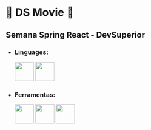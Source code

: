 # 🌸 DS Movie 🌸

## Semana Spring React - DevSuperior

+ ### Linguages:
     <img heigth="50" width="50" src="https://cdn.jsdelivr.net/gh/devicons/devicon/icons/javascript/javascript-original.svg" />
     <img heigth="50" width="50" src="https://cdn.jsdelivr.net/gh/devicons/devicon/icons/java/java-original.svg" />
     
         
+ ### Ferramentas:
     <img heigth="50" width="50" src="https://cdn.jsdelivr.net/gh/devicons/devicon/icons/spring/spring-original.svg" />
     <img heigth="50" width="50" src="https://cdn.jsdelivr.net/gh/devicons/devicon/icons/react/react-original.svg" />
     <img heigth="50" width="50" src="https://cdn.jsdelivr.net/gh/devicons/devicon/icons/typescript/typescript-original.svg" />
